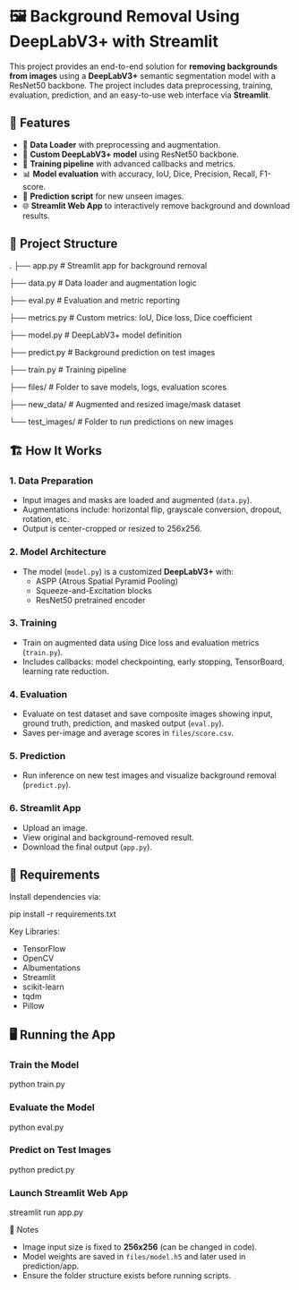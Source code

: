
# 🖼️ Background Removal Using DeepLabV3+ with Streamlit

This project provides an end-to-end solution for **removing backgrounds from images** using a **DeepLabV3+** semantic segmentation model with a ResNet50 backbone. The project includes data preprocessing, training, evaluation, prediction, and an easy-to-use web interface via **Streamlit**.

## 🚀 Features

- 📁 **Data Loader** with preprocessing and augmentation.
- 🧠 **Custom DeepLabV3+ model** using ResNet50 backbone.
- 🧪 **Training pipeline** with advanced callbacks and metrics.
- 📊 **Model evaluation** with accuracy, IoU, Dice, Precision, Recall, F1-score.
- 🎯 **Prediction script** for new unseen images.
- 🌐 **Streamlit Web App** to interactively remove background and download results.


## 📂 Project Structure

.
├── app.py             # Streamlit app for background removal

├── data.py            # Data loader and augmentation logic

├── eval.py            # Evaluation and metric reporting

├── metrics.py         # Custom metrics: IoU, Dice loss, Dice coefficient

├── model.py           # DeepLabV3+ model definition

├── predict.py         # Background prediction on test images

├── train.py           # Training pipeline

├── files/             # Folder to save models, logs, evaluation scores

├── new_data/          # Augmented and resized image/mask dataset

└── test_images/       # Folder to run predictions on new images

## 🏗️ How It Works

### 1. **Data Preparation**
- Input images and masks are loaded and augmented (`data.py`).
- Augmentations include: horizontal flip, grayscale conversion, dropout, rotation, etc.
- Output is center-cropped or resized to 256x256.

### 2. **Model Architecture**
- The model (`model.py`) is a customized **DeepLabV3+** with:
  - ASPP (Atrous Spatial Pyramid Pooling)
  - Squeeze-and-Excitation blocks
  - ResNet50 pretrained encoder

### 3. **Training**
- Train on augmented data using Dice loss and evaluation metrics (`train.py`).
- Includes callbacks: model checkpointing, early stopping, TensorBoard, learning rate reduction.

### 4. **Evaluation**
- Evaluate on test dataset and save composite images showing input, ground truth, prediction, and masked output (`eval.py`).
- Saves per-image and average scores in `files/score.csv`.

### 5. **Prediction**
- Run inference on new test images and visualize background removal (`predict.py`).

### 6. **Streamlit App**
- Upload an image.
- View original and background-removed result.
- Download the final output (`app.py`).


## 🧪 Requirements

Install dependencies via:

  pip install -r requirements.txt

Key Libraries:
- TensorFlow
- OpenCV
- Albumentations
- Streamlit
- scikit-learn
- tqdm
- Pillow

## 🖥️ Running the App

### Train the Model
  python train.py

### Evaluate the Model
  python eval.py

### Predict on Test Images
  python predict.py

### Launch Streamlit Web App
  streamlit run app.py


📌 Notes

- Image input size is fixed to **256x256** (can be changed in code).
- Model weights are saved in `files/model.h5` and later used in prediction/app.
- Ensure the folder structure exists before running scripts.

